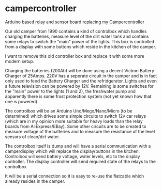 # campercontroller
Arduino based relay and sensor board replacing my Campercontroller

Our old camper from 1990 contains a kind of controlbox which handles charging the batteries, measure level of the dirt water tank and contains some relays to switch the "main" power of the lights. This box is controlled from a display with some buttons which reside in the kitchen of the camper.

I want to remove this old controller box and replace it with some more modern setup.

Charging the batteries (200Ah) will be done using a decent Victron Battery Charger of 25Amps.
220V has a seperate circuit in the camper and is in fact only used to feed the Battery Charger and the refridgerator. Lights and even a future television can be powered by 12V. 
Remaining is some switches for the "main" power to the lights (1 and 2), the freshwater pump and apparently there is some frost protection system (not yet known how that one is powered). 

The controlbox will be an Arduino Uno/Mego/Nano/Micro (to be determined) which drives some simple circuits to switch 12v car relays (which are in my opinion more suitable for heavy loads than the relay boards from AliExpress/EBay). Some other circuits are to be created to measure voltage of the batteries and to measure the resistance of the level sensors of clean/dirt water.

The controlbox itself is dump and will have a serial communication with a camperdisplay which will replace the display/buttons in the kitchen. Controlbox will send battery voltage, water levels, etc to the display controller. The display controller will send required state of the relays to the controlbox.

It will be a serial connection so it is easy to re-use the flatcable which already resides in the camper.

